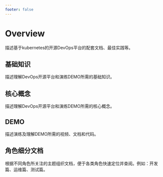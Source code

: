 ```yaml
---
footer: false
---
```


# Overview
描述基于kubernetes的开源DevOps平台的配套文档、最佳实践等。

## 基础知识
描述理解DevOps开源平台和演练DEMO所需的基础知识。

## 核心概念
描述理解DevOps开源平台和演练DEMO所需的核心概念。

## DEMO
描述演练及理解DEMO所需的视频、文档和代码。

## 角色细分文档
根据不同角色所关注的主题组织文档，便于各类角色快速定位并查阅。例如：开发篇、运维篇、测试篇。

